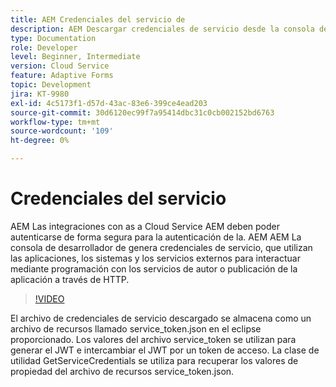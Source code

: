 ```yaml
---
title: AEM Credenciales del servicio de
description: AEM Descargar credenciales de servicio desde la consola de desarrollador de.
type: Documentation
role: Developer
level: Beginner, Intermediate
version: Cloud Service
feature: Adaptive Forms
topic: Development
jira: KT-9980
exl-id: 4c5173f1-d57d-43ac-83e6-399ce4ead203
source-git-commit: 30d6120ec99f7a95414dbc31c0cb002152bd6763
workflow-type: tm+mt
source-wordcount: '109'
ht-degree: 0%

---
```


# Credenciales del servicio

AEM Las integraciones con as a Cloud Service AEM deben poder autenticarse de forma segura para la autenticación de la. AEM AEM La consola de desarrollador de genera credenciales de servicio, que utilizan las aplicaciones, los sistemas y los servicios externos para interactuar mediante programación con los servicios de autor o publicación de la aplicación a través de HTTP.

>[!VIDEO](https://video.tv.adobe.com/v/330519?quality=12&learn=on)

El archivo de credenciales de servicio descargado se almacena como un archivo de recursos llamado service_token.json en el eclipse proporcionado. Los valores del archivo service_token se utilizan para generar el JWT e intercambiar el JWT por un token de acceso. La clase de utilidad GetServiceCredentials se utiliza para recuperar los valores de propiedad del archivo de recursos service_token.json.
